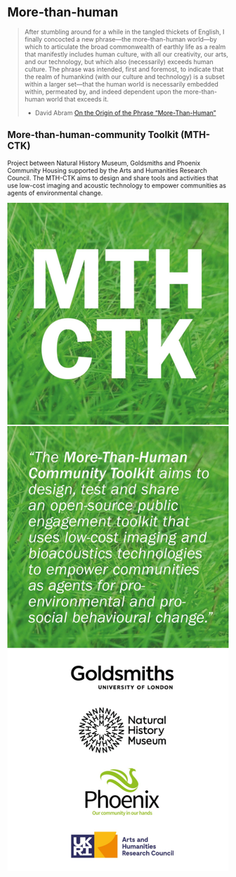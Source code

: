 # More-than-human

>After stumbling around for a while in the tangled thickets of English, I finally concocted a new phrase—the more-than-human world—by which to articulate the broad commonwealth of earthly life as a realm that manifestly includes human culture, with all our creativity, our arts, and our technology, but which also (necessarily) exceeds human culture. The phrase was intended, first and foremost, to indicate that the realm of humankind (with our culture and technology) is a subset within a larger set—that the human world is necessarily embedded within, permeated by, and indeed dependent upon the more-than-human world that exceeds it.
>
> - David Abram [On the Origin of the Phrase “More-Than-Human”](https://mothrights.org/wp-content/themes/nyu-moth/assets/images/book/pdfs/ripped/15-More-Than-Human-Rights_Book-On-the-Origin-of-the-Phrase-More-Than-Human.pdf)

## More-than-human-community Toolkit (MTH-CTK)

Project between Natural History Museum, Goldsmiths and Phoenix Community Housing supported by the Arts and Humanities Research Council.  The MTH-CTK aims to design and share tools and activities that use low-cost imaging and acoustic technology to empower communities as agents of environmental change.

<img src="/imgs/mthctk-01.jpg" alt="More-than-human-community toolkit title slide."/>

<img src="/imgs/mthctk-02.jpg" alt="More-than-human-community toolkit summary slide."/>

<img src="/imgs/mthctk-03.jpg" alt="More-than-human-community toolkit supportors slide."/>
